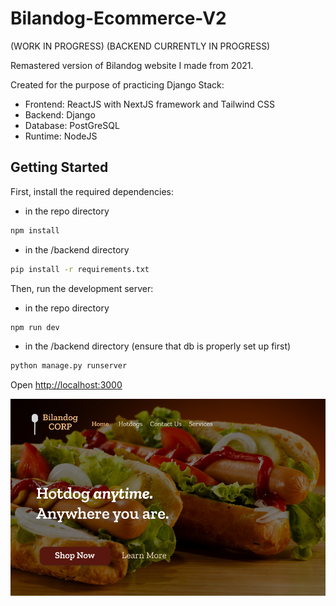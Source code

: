 # Bilandog-Ecommerce-V2

(WORK IN PROGRESS)
(BACKEND CURRENTLY IN PROGRESS)

Remastered version of Bilandog website I made from 2021.

Created for the purpose of practicing Django Stack:

- Frontend: ReactJS with NextJS framework and Tailwind CSS
- Backend: Django
- Database: PostGreSQL
- Runtime: NodeJS

## Getting Started

First, install the required dependencies:

- in the repo directory

```bash
npm install
```

- in the /backend directory

```bash
pip install -r requirements.txt
```

Then, run the development server:

- in the repo directory

```bash
npm run dev
```

- in the /backend directory (ensure that db is properly set up first)

```bash
python manage.py runserver
```

Open [http://localhost:3000](http://localhost:3000)

![alt text](public/images/preview.png)
